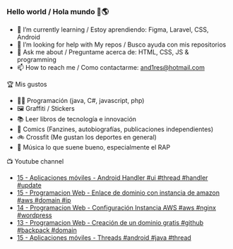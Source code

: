 ### Hello world / Hola mundo 👋🌎

<!--
**xaca/xaca** is a ✨ _special_ ✨ repository because its `README.md` (this file) appears on your GitHub profile.

Here are some ideas to get you started:
-->

- 🌱 I’m currently learning / Estoy aprendiendo: Figma, Laravel, CSS, Android
- 🤔 I’m looking for help with My repos / Busco ayuda con mis repositorios
- 💬 Ask me about / Preguntame acerca de: HTML, CSS, JS & programming 
- 📫 How to reach me / Como contactarme: and1res@hotmail.com

🏆 Mis gustos
- 👨‍💻 Programación (java, C#, javascript, php)
- 🖼️ Graffiti / Stickers
- 📚 Leer libros de tecnología e innovación
- 💢 Comics (Fanzines, autobiografías, publicaciones independientes)
- 🚲 Crossfit (Me gustan los deportes en general)
- 🎤 Música lo que suene bueno, especialmente el RAP
<!--
📝 Frases
- "I only smile in the dark, I only smile when it's complicated" Raybiez
- "De lo que ves créete la mitad de lo que no ves no te creas nada" Kase O
-->
📺 Youtube channel
<!-- BLOG-POST-LIST:START -->
- [15 - Aplicaciones móviles - Android Handler #ui #thread #handler #update](https://www.youtube.com/watch?v=_vN5CDOsHc0)
- [15 - Programacion Web - Enlace de dominio con instancia de amazon #aws #domain #ip](https://www.youtube.com/watch?v=wWfNzoMGxok)
- [14 - Programacion Web - Configuración Instancia AWS #aws #nginx #wordpress](https://www.youtube.com/watch?v=woPPh65ig4Q)
- [13 - Programacion Web - Creación de un dominio gratis #github #backpack #domain](https://www.youtube.com/watch?v=k3gMmLC7O5g)
- [15 - Aplicaciones móviles - Threads #android #java #thread](https://www.youtube.com/watch?v=LBmxNX2l2bg)
<!-- BLOG-POST-LIST:END -->
